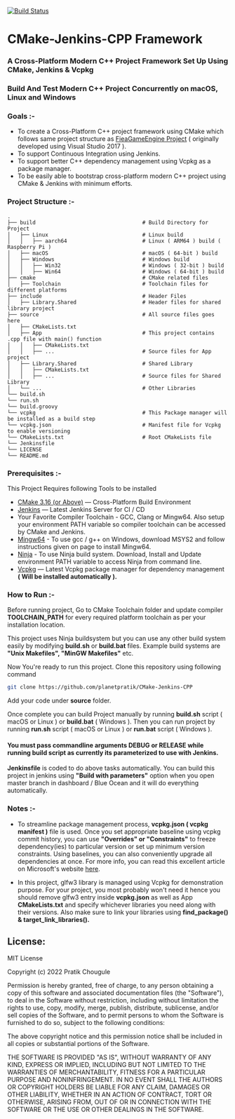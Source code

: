 [![Build Status](https://563cb77d7f12.ngrok.io/buildStatus/icon?job=CMake-Jenkins-CPP%2Fmaster)](https://563cb77d7f12.ngrok.io/job/CMake-Jenkins-CPP/job/master/)

# CMake-Jenkins-CPP Framework  

### A Cross-Platform Modern C++ Project Framework Set Up Using CMake, Jenkins & Vcpkg  
### Build And Test Modern C++ Project Concurrently on macOS, Linux and Windows

### Goals :-
* To create a Cross-Platform C++ project framework using CMake which follows same project structure as [FieaGameEngine Project](https://github.com/planetpratik/FieaGameEngine "FieaGameEngine Project") ( originally developed using Visual Studio 2017 ).  
* To support Continuous Integration using Jenkins.
* To support better C++ dependency management using Vcpkg as a package manager. 
* To be easily able to bootstrap cross-platform modern C++ project using CMake & Jenkins with minimum efforts.  

### Project Structure :-
    .  
    ├── build                                  # Build Directory for Project
    │   ├── Linux                              # Linux build  
    │   │   ├── aarch64                        # Linux ( ARM64 ) build ( Raspberry Pi )
    │   ├── macOS                              # macOS ( 64-bit ) build    
    │   ├── Windows                            # Windows build  
    │   │   ├── Win32                          # Windows ( 32-bit ) build   
    │   │   ├── Win64                          # Windows ( 64-bit ) build   
    ├── cmake                                  # CMake related files     
    │   ├── Toolchain                          # Toolchain files for different platforms   
    ├── include                                # Header Files    
    │   ├── Library.Shared                     # Header files for shared library project  
    ├── source                                 # All source files goes here
    │   ├── CMakeLists.txt   
    │   ├── App                                # This project contains .cpp file with main() function    
    │   │   ├── CMakeLists.txt       
    │   │   ├── ...                            # Source files for App project   
    │   ├── Library.Shared                     # Shared Library  
    │   │   ├── CMakeLists.txt       
    │   │   ├── ...                            # Source files for Shared Library     
    │   └── ...                                # Other Libraries  
    └── build.sh  
    └── run.sh  
    └── build.groovy  
    └── vcpkg                                  # This Package manager will be installed as a build step
    └── vcpkg.json                             # Manifest file for Vcpkg to enable versioning
    └── CMakeLists.txt                         # Root CMakeLists file  
    └── Jenkinsfile  
    └── LICENSE    
    └── README.md  

### Prerequisites :-
This Project Requires following Tools to be installed

* [CMake 3.16 (or Above)](https://cmake.org/download/) — Cross-Platform Build Environment
* [Jenkins](https://www.jenkins.io/download) — Latest Jenkins Server for CI / CD
* Your Favorite Compiler Toolchain - GCC, Clang or Mingw64. Also setup your environment PATH variable so compiler toolchain can be accessed by CMake and Jenkins.
* [Mingw64](https://www.msys2.org/) - To use gcc / g++ on Windows, download MSYS2 and follow instructions given on page to install Mingw64.
* [Ninja](https://ninja-build.org/) - To use Ninja build system. Download, Install and Update environment PATH variable to access Ninja from command line.
* [Vcpkg](https://github.com/microsoft/vcpkg) — Latest Vcpkg package manager for dependency management **( Will be installed automatically ).**

### How to Run :-

Before running project, Go to CMake Toolchain folder and update compiler **TOOLCHAIN_PATH** for every required platform toolchain as per your installation location.

This project uses Ninja buildsystem but you can use any other build system easily by modifying **build.sh** or **build.bat** files. Example build systems are **"Unix Makefiles", "MinGW Makefiles"** etc.

Now You're ready to run this project. Clone this repository using following command
```sh
git clone https://github.com/planetpratik/CMake-Jenkins-CPP
```
Add your code under **source**  folder.

Once complete you can build Project manually by running **build&#46;sh** script ( macOS or Linux ) or **build.bat** ( Windows ).
Then you can run project by running **run&#46;sh** script ( macOS or Linux ) or **run&#46;bat** script ( Windows ).

#### You must pass commandline arguments DEBUG or RELEASE while running build script as currently its parameterized to use with Jenkins.

**Jenkinsfile** is coded to do above tasks automatically. You can build this project in jenkins using **"Build with parameters"** option when you open master branch in dashboard / Blue Ocean and it will do everything automatically.

### Notes :-
* To streamline package management process, **vcpkg.json ( vcpkg manifest )** file is used. Once you set appropriate baseline using vcpkg commit history, you can use **"Overrides" or "Constraints"** to freeze dependency(ies) to particular version or set up minimum version constraints. Using baselines, you can also conveniently upgrade all dependencies at once. For more info, you can read this excellent article on Microsoft's website [here](https://devblogs.microsoft.com/cppblog/take-control-of-your-vcpkg-dependencies-with-versioning-support/).

* In this project, glfw3 library is managed using Vcpkg for demonstration purpose. For your project, you most probably won't need it hence you should remove glfw3 entry inside **vcpkg.json** as well as App **CMakeLists.txt** and specify whichever libraries you need along with their versions. Also make sure to link your libraries using **find_package() & target_link_libraries().**


## License:
MIT License

Copyright (c) 2022 Pratik Chougule

Permission is hereby granted, free of charge, to any person obtaining a copy
of this software and associated documentation files (the "Software"), to deal
in the Software without restriction, including without limitation the rights
to use, copy, modify, merge, publish, distribute, sublicense, and/or sell
copies of the Software, and to permit persons to whom the Software is
furnished to do so, subject to the following conditions:

The above copyright notice and this permission notice shall be included in all
copies or substantial portions of the Software.

THE SOFTWARE IS PROVIDED "AS IS", WITHOUT WARRANTY OF ANY KIND, EXPRESS OR
IMPLIED, INCLUDING BUT NOT LIMITED TO THE WARRANTIES OF MERCHANTABILITY,
FITNESS FOR A PARTICULAR PURPOSE AND NONINFRINGEMENT. IN NO EVENT SHALL THE
AUTHORS OR COPYRIGHT HOLDERS BE LIABLE FOR ANY CLAIM, DAMAGES OR OTHER
LIABILITY, WHETHER IN AN ACTION OF CONTRACT, TORT OR OTHERWISE, ARISING FROM,
OUT OF OR IN CONNECTION WITH THE SOFTWARE OR THE USE OR OTHER DEALINGS IN THE
SOFTWARE.
